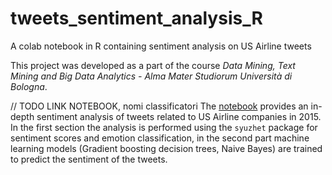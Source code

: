 # tweets_sentiment_analysis_R
A colab notebook in R containing sentiment analysis on US Airline tweets

This project was developed as a part of the course *Data Mining, Text Mining and Big Data Analytics - Alma Mater Studiorum Università di Bologna*.

// TODO LINK NOTEBOOK, nomi classificatori
The [notebook](https://github.com/Lostefra/tweets_sentiment_analysis_R) provides an in-depth sentiment analysis of tweets related to US Airline companies in 2015. In the first section the analysis is performed using the `syuzhet` package for sentiment scores and emotion classification, in the second part machine learning models (Gradient boosting decision trees, Naive Bayes) are trained to predict the sentiment of the tweets.
